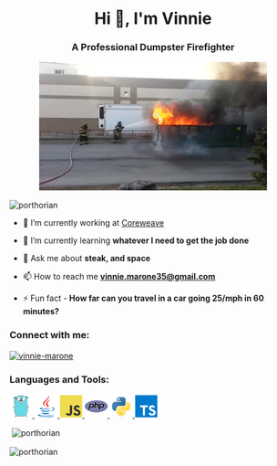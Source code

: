 <div align="center">
  <h1 align="center">Hi 👋, I'm Vinnie</h1>
  <h3 align="center">A Professional Dumpster Firefighter</h3>
  <img src="https://raw.githubusercontent.com/porthorian/porthorian/main/Dumpster_fire.gif"/>
</div>

<p align="left"> <img src="https://komarev.com/ghpvc/?username=porthorian&label=Profile%20views&color=0e75b6&style=flat" alt="porthorian" /> </p>

- 🔭 I’m currently working at [Coreweave](https://github.com/coreweave)

- 🌱 I’m currently learning **whatever I need to get the job done**

- 💬 Ask me about **steak, and space**

- 📫 How to reach me **vinnie.marone35@gmail.com**

- ⚡ Fun fact - **How far can you travel in a car going 25/mph in 60 minutes?**

<h3 align="left">Connect with me:</h3>
<p align="left">
<a href="https://linkedin.com/in/vinnie-marone" target="blank"><img align="center" src="https://raw.githubusercontent.com/rahuldkjain/github-profile-readme-generator/master/src/images/icons/Social/linked-in-alt.svg" alt="vinnie-marone" height="30" width="40" /></a>
</p>

<h3 align="left">Languages and Tools:</h3>
<p align="left"> <a href="https://golang.org" target="_blank" rel="noreferrer"> <img src="https://raw.githubusercontent.com/devicons/devicon/master/icons/go/go-original.svg" alt="go" width="40" height="40"/> </a> <a href="https://www.java.com" target="_blank" rel="noreferrer"> <img src="https://raw.githubusercontent.com/devicons/devicon/master/icons/java/java-original.svg" alt="java" width="40" height="40"/> </a> <a href="https://developer.mozilla.org/en-US/docs/Web/JavaScript" target="_blank" rel="noreferrer"> <img src="https://raw.githubusercontent.com/devicons/devicon/master/icons/javascript/javascript-original.svg" alt="javascript" width="40" height="40"/> </a> <a href="https://www.php.net" target="_blank" rel="noreferrer"> <img src="https://raw.githubusercontent.com/devicons/devicon/master/icons/php/php-original.svg" alt="php" width="40" height="40"/> </a> <a href="https://www.python.org" target="_blank" rel="noreferrer"> <img src="https://raw.githubusercontent.com/devicons/devicon/master/icons/python/python-original.svg" alt="python" width="40" height="40"/> </a> <a href="https://www.typescriptlang.org/" target="_blank" rel="noreferrer"> <img src="https://raw.githubusercontent.com/devicons/devicon/master/icons/typescript/typescript-original.svg" alt="typescript" width="40" height="40"/> </a> </p>

<p>&nbsp;<img align="center" src="https://github-readme-stats.vercel.app/api?username=porthorian&show_icons=true&locale=en" alt="porthorian" /></p>

<p><img align="center" src="https://github-readme-streak-stats.herokuapp.com/?user=porthorian&" alt="porthorian" /></p>
